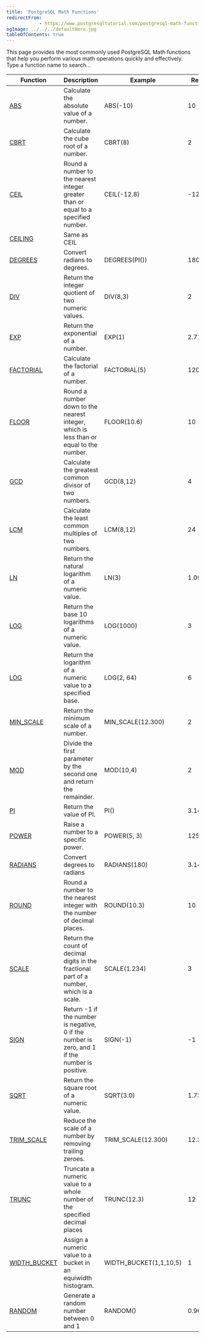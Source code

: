 ```yaml
---
title: 'PostgreSQL Math Functions'
redirectFrom: 
            - https://www.postgresqltutorial.com/postgresql-math-functions/
ogImage: ../../../defaultHero.jpg
tableOfContents: true
---
```



This page provides the most commonly used PostgreSQL Math functions that help you perform various math operations quickly and effectively.  
Type a function name to search...





| Function                                                                                              | Description                                                                                    | Example                | Result  |
| ----------------------------------------------------------------------------------------------------- | ---------------------------------------------------------------------------------------------- | ---------------------- | ------- |
| [ABS](https://www.postgresqltutorial.com/postgresql-math-functions/postgresql-abs/)                   | Calculate the absolute value of a number.                                                      | ABS(-10)               | 10      |
| [CBRT](https://www.postgresqltutorial.com/postgresql-math-functions/postgresql-cbrt/)                 | Calculate the cube root of a number.                                                           | CBRT(8)                | 2       |
| [CEIL](https://www.postgresqltutorial.com/postgresql-math-functions/postgresql-ceil/)                 | Round a number to the nearest integer greater than or equal to a specified number.             | CEIL(-12.8)            | -12     |
| [CEILING](https://www.postgresqltutorial.com/postgresql-math-functions/postgresql-ceil/)              | Same as CEIL                                                                                   |                        |         |
| [DEGREES](https://www.postgresqltutorial.com/postgresql-math-functions/postgresql-degrees/)           | Convert radians to degrees.                                                                    | DEGREES(PI())          | 180     |
| [DIV](https://www.postgresqltutorial.com/postgresql-math-functions/postgresql-div/)                   | Return the integer quotient of two numeric values.                                             | DIV(8,3)               | 2       |
| [EXP](https://www.postgresqltutorial.com/postgresql-math-functions/postgresql-exp/)                   | Return the exponential of a number.                                                            | EXP(1)                 | 2.71    |
| [FACTORIAL](https://www.postgresqltutorial.com/postgresql-math-functions/postgresql-factorial/)       | Calculate the factorial of a number.                                                           | FACTORIAL(5)           | 120     |
| [FLOOR](https://www.postgresqltutorial.com/postgresql-math-functions/postgresql-floor/)               | Round a number down to the nearest integer, which is less than or equal to the number.         | FLOOR(10.6)            | 10      |
| [GCD](https://www.postgresqltutorial.com/postgresql-math-functions/postgresql-gcd/)                   | Calculate the greatest common divisor of two numbers.                                          | GCD(8,12)              | 4       |
| [LCM](https://www.postgresqltutorial.com/postgresql-math-functions/postgresql-lcm/)                   | Calculate the least common multiples of two numbers.                                           | LCM(8,12)              | 24      |
| [LN](https://www.postgresqltutorial.com/postgresql-math-functions/postgresql-ln/)                     | Return the natural logarithm of a numeric value.                                               | LN(3)                  | 1.0986  |
| [LOG](https://www.postgresqltutorial.com/postgresql-math-functions/postgresql-log/)                   | Return the base 10 logarithms of a numeric value.                                              | LOG(1000)              | 3       |
| [LOG](https://www.postgresqltutorial.com/postgresql-math-functions/postgresql-log/)                   | Return the logarithm of a numeric value to a specified base.                                   | LOG(2, 64)             | 6       |
| [MIN_SCALE](https://www.postgresqltutorial.com/postgresql-math-functions/postgresql-min_scale/)       | Return the minimum scale of a number.                                                          | MIN_SCALE(12.300)      | 2       |
| [MOD](https://www.postgresqltutorial.com/postgresql-math-functions/postgresql-mod/)                   | Divide the first parameter by the second one and return the remainder.                         | MOD(10,4)              | 2       |
| [PI](https://www.postgresqltutorial.com/postgresql-math-functions/postgresql-pi-function/)            | Return the value of PI.                                                                        | PI()                   | 3.14159 |
| [POWER](https://www.postgresqltutorial.com/postgresql-math-functions/postgresql-power/)               | Raise a number to a specific power.                                                            | POWER(5, 3)            | 125     |
| [RADIANS](https://www.postgresqltutorial.com/postgresql-math-functions/postgresql-radians/)           | Convert degrees to radians                                                                     | RADIANS(180)           | 3.14159 |
| [ROUND](https://www.postgresqltutorial.com/postgresql-math-functions/postgresql-round/)               | Round a number to the nearest integer with the number of decimal places.                       | ROUND(10.3)            | 10      |
| [SCALE](https://www.postgresqltutorial.com/postgresql-math-functions/postgresql-scale/)               | Return the count of decimal digits in the fractional part of a number, which is a scale.       | SCALE(1.234)           | 3       |
| [SIGN](https://www.postgresqltutorial.com/postgresql-math-functions/postgresql-sign/)                 | Return -1 if the number is negative, 0 if the number is zero, and 1 if the number is positive. | SIGN(-1)               | -1      |
| [SQRT](https://www.postgresqltutorial.com/postgresql-math-functions/postgresql-sqrt/)                 | Return the square root of a numeric value.                                                     | SQRT(3.0)              | 1.73205 |
| [TRIM_SCALE](https://www.postgresqltutorial.com/postgresql-math-functions/postgresql-trim_scale/)     | Reduce the scale of a number by removing trailing zeroes.                                      | TRIM_SCALE(12.300)     | 12.3    |
| [TRUNC](https://www.postgresqltutorial.com/postgresql-math-functions/postgresql-trunc/)               | Truncate a numeric value to a whole number of the specified decimal places                     | TRUNC(12.3)            | 12      |
| [WIDTH_BUCKET](https://www.postgresqltutorial.com/postgresql-math-functions/postgresql-width_bucket/) | Assign a numeric value to a bucket in an equiwidth histogram.                                  | WIDTH_BUCKET(1,1,10,5) | 1       |
| [RANDOM](https://www.postgresqltutorial.com/postgresql-math-functions/postgresql-random/)             | Generate a random number between 0 and 1                                                       | RANDOM()               | 0.9684  |


